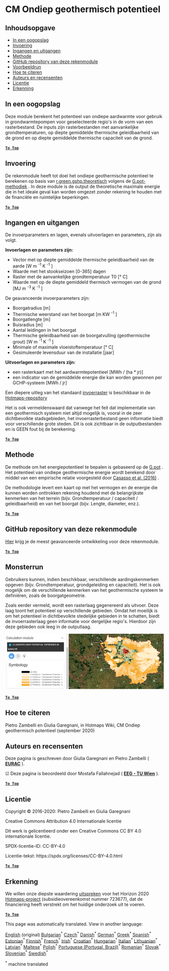 <h1><a class="anchor" id="cm-shallow-geothermal-potential" href="#cm-shallow-geothermal-potential"><i class="fa fa-link"></i></a>CM Ondiep geothermisch potentieel</h1><h2><a class="anchor" id="table-of-contents" href="#table-of-contents"><i class="fa fa-link"></i></a> Inhoudsopgave</h2><ul><li> <a href="#in-a-glance">In een oogopslag</a></li><li> <a href="#introduction">Invoering</a></li><li> <a href="#inputs-and-outputs">Ingangen en uitgangen</a></li><li> <a href="#method">Methode</a></li><li> <a href="#github-repository-of-this-calculation-module">GitHub repository van deze rekenmodule</a></li><li> <a href="#sample-run">Voorbeeldrun</a></li><li> <a href="#how-to-cite">Hoe te citeren</a></li><li> <a href="#authors-and-reviewers">Auteurs en recensenten</a></li><li> <a href="#license">Licentie</a></li><li> <a href="#acknowledgement">Erkenning</a></li></ul><h2><a class="anchor" id="in-a-glance" href="#in-a-glance"><i class="fa fa-link"></i></a> In een oogopslag</h2><p> Deze module berekent het potentieel van ondiepe aardwarmte voor gebruik in grondwarmtepompen voor geselecteerde regio&#39;s in de vorm van een rasterbestand. De inputs zijn rasterbestanden met aanvankelijke grondtemperaturen, op diepte gemiddelde thermische geleidbaarheid van de grond en op diepte gemiddelde thermische capaciteit van de grond.</p><p> <a href="#table-of-contents"><strong><code>To Top</code></strong></a></p><h2><a class="anchor" id="introduction" href="#introduction"><i class="fa fa-link"></i></a> Invoering</h2><p> De rekenmodule heeft tot doel het ondiepe geothermische potentieel te berekenen op basis van <a href="https://grass.osgeo.org/grass76/manuals/addons/r.green.gshp.theoretical.html">r.green.gshp.theoretisch</a> volgens de <a href="https://www.sciencedirect.com/science/article/pii/S0360544216303358">G.pot-methodiek</a> . In deze module is de output de theoretische maximale energie die in het ideale geval kan worden omgezet zonder rekening te houden met de financiële en ruimtelijke beperkingen.</p><p> <a href="#table-of-contents"><strong><code>To Top</code></strong></a></p><h2><a class="anchor" id="inputs-and-outputs" href="#inputs-and-outputs"><i class="fa fa-link"></i></a> Ingangen en uitgangen</h2><p> De invoerparameters en lagen, evenals uitvoerlagen en parameters, zijn als volgt.</p><p> <strong>Invoerlagen en parameters zijn:</strong></p><ul><li> Vector met op diepte gemiddelde thermische geleidbaarheid van de aarde [W m <sup>-1</sup> K <sup>-1</sup> ]</li><li> Waarde met het stookseizoen [0-365] dagen</li><li> Raster met de aanvankelijke grondtemperatuur T0 [° C]</li><li> Waarde met op de diepte gemiddeld thermisch vermogen van de grond [MJ m <sup>-3</sup> K <sup>-1</sup> ]</li></ul><p> De geavanceerde invoerparameters zijn:</p><ul><li> Boorgatradius [m]</li><li> Thermische weerstand van het boorgat [m KW <sup>-1</sup> ]</li><li> Boorgatlengte [m]</li><li> Buisradius [m]</li><li> Aantal leidingen in het boorgat</li><li> Thermische geleidbaarheid van de boorgatvulling (geothermische grout) [W m <sup>-1</sup> K <sup>-1</sup> ]</li><li> Minimale of maximale vloeistoftemperatuur [° C]</li><li> Gesimuleerde levensduur van de installatie [jaar]</li></ul><p> <strong>Uitvoerlagen en parameters zijn:</strong></p><ul><li> een rasterkaart met het aardwarmtepotentieel [MWh / (ha * jr)]</li><li> een indicator van de gemiddelde energie die kan worden gewonnen per GCHP-systeem [MWh / jr]</li></ul><p> Een diepere uitleg van het standaard <a href="https://gitlab.com/hotmaps/potential/potential_geothermal_raster">invoerraster</a> is beschikbaar in de <a href="https://gitlab.com/hotmaps/potential/potential_geothermal_raster">Hotmaps-repository</a></p><p> Het is ook vermeldenswaard dat vanwege het feit dat implementatie van een geothermisch systeem niet altijd mogelijk is, vooral in de zeer dichtbevolkte stadsgebieden, het invoerrasterbestand geen informatie biedt voor verschillende grote steden. Dit is ook zichtbaar in de outputbestanden en is GEEN fout bij de berekening.</p><p> <a href="#table-of-contents"><strong><code>To Top</code></strong></a></p><h2><a class="anchor" id="method" href="#method"><i class="fa fa-link"></i></a> Methode</h2><p> De methode om het energiepotentieel te bepalen is gebaseerd op de <a href="https://www.sciencedirect.com/science/article/pii/S0360544216303358">G.pot</a> . Het potentieel van ondiepe geothermische energie wordt berekend door middel van een empirische relatie voorgesteld door <a href="https://www.sciencedirect.com/science/article/pii/S0360544216303358">Casasso et al. (2016)</a> .</p><p> De methodologie levert een kaart op met het vermogen en de energie die kunnen worden onttrokken rekening houdend met de belangrijkste kenmerken van het terrein (bijv. Grondtemperatuur / capaciteit / geleidbaarheid) en van het boorgat (bijv. Lengte, diameter, enz.).</p><p> <a href="#table-of-contents"><strong><code>To Top</code></strong></a></p><h2><a class="anchor" id="github-repository-of-this-calculation-module" href="#github-repository-of-this-calculation-module"><i class="fa fa-link"></i></a> GitHub repository van deze rekenmodule</h2><p> <a href="https://github.com/HotMaps/gchp_potential/tree/develop">Hier</a> krijg je de meest geavanceerde ontwikkeling voor deze rekenmodule.</p><p> <a href="#table-of-contents"><strong><code>To Top</code></strong></a></p><h2><a class="anchor" id="sample-run" href="#sample-run"><i class="fa fa-link"></i></a> Monsterrun</h2><p> Gebruikers kunnen, indien beschikbaar, verschillende aardingskenmerken opgeven (bijv. Grondtemperatuur, grondgeleiding en capaciteit). Het is ook mogelijk om de verschillende kenmerken van het geothermische systeem te definiëren, zoals de boorgatgeometrie.</p><p> Zoals eerder vermeld, wordt een rasterlaag gegenereerd als uitvoer. Deze laag toont het potentieel op verschillende gebieden. Omdat het moeilijk is om het potentieel in dichtbevolkte stedelijke gebieden in te schatten, biedt de invoerrasterlaag geen informatie voor dergelijke regio&#39;s. Hierdoor zijn deze gebieden ook leeg in de outputlaag.</p><img src="/en/CM-Shallow-geothermal-potential/shallow_geothermal_out_raster.png"/><p> <a href="#table-of-contents"><strong><code>To Top</code></strong></a></p><h2><a class="anchor" id="how-to-cite" href="#how-to-cite"><i class="fa fa-link"></i></a> Hoe te citeren</h2><p> Pietro Zambelli en Giulia Garegnani, in Hotmaps Wiki, CM Ondiep geothermisch potentieel (september 2020)</p><h2><a class="anchor" id="authors-and-reviewers" href="#authors-and-reviewers"><i class="fa fa-link"></i></a> Auteurs en recensenten</h2><p> Deze pagina is geschreven door Giulia Garegnani en Pietro Zambelli ( <strong><a href="http://www.eurac.edu">EURAC</a></strong> ).</p><p> ☑ Deze pagina is beoordeeld door Mostafa Fallahnejad ( <strong><a href="https://eeg.tuwien.ac.at/">EEG - TU Wien</a></strong> ).</p><p> <a href="#table-of-contents"><strong><code>To Top</code></strong></a></p><h2><a class="anchor" id="license" href="#license"><i class="fa fa-link"></i></a> Licentie</h2><p> Copyright © 2016-2020: Pietro Zambelli en Giulia Garegnani</p><p> Creative Commons Attribution 4.0 Internationale licentie</p><p> Dit werk is gelicentieerd onder een Creative Commons CC BY 4.0 internationale licentie.</p><p> SPDX-licentie-ID: CC-BY-4.0</p><p> Licentie-tekst: https://spdx.org/licenses/CC-BY-4.0.html</p><p> <a href="#table-of-contents"><strong><code>To Top</code></strong></a></p><h2><a class="anchor" id="acknowledgement" href="#acknowledgement"><i class="fa fa-link"></i></a> Erkenning</h2><p> We willen onze diepste waardering <a href="https://www.hotmaps-project.eu">uitspreken</a> voor het Horizon 2020 <a href="https://www.hotmaps-project.eu">Hotmaps-project</a> (subsidieovereenkomst nummer 723677), dat de financiering heeft verstrekt om het huidige onderzoek uit te voeren.</p><p> <a href="#table-of-contents"><strong><code>To Top</code></strong></a></p>
<!--- THIS IS A SUPER UNIQUE IDENTIFIER -->

This page was automatically translated. View in another language:

[English](../en/CM-Shallow-geothermal-potential) (original) [Bulgarian](../bg/CM-Shallow-geothermal-potential)<sup>\*</sup> [Czech](../cs/CM-Shallow-geothermal-potential)<sup>\*</sup> [Danish](../da/CM-Shallow-geothermal-potential)<sup>\*</sup> [German](../de/CM-Shallow-geothermal-potential)<sup>\*</sup> [Greek](../el/CM-Shallow-geothermal-potential)<sup>\*</sup> [Spanish](../es/CM-Shallow-geothermal-potential)<sup>\*</sup> [Estonian](../et/CM-Shallow-geothermal-potential)<sup>\*</sup> [Finnish](../fi/CM-Shallow-geothermal-potential)<sup>\*</sup> [French](../fr/CM-Shallow-geothermal-potential)<sup>\*</sup> [Irish](../ga/CM-Shallow-geothermal-potential)<sup>\*</sup> [Croatian](../hr/CM-Shallow-geothermal-potential)<sup>\*</sup> [Hungarian](../hu/CM-Shallow-geothermal-potential)<sup>\*</sup> [Italian](../it/CM-Shallow-geothermal-potential)<sup>\*</sup> [Lithuanian](../lt/CM-Shallow-geothermal-potential)<sup>\*</sup> [Latvian](../lv/CM-Shallow-geothermal-potential)<sup>\*</sup> [Maltese](../mt/CM-Shallow-geothermal-potential)<sup>\*</sup>  [Polish](../pl/CM-Shallow-geothermal-potential)<sup>\*</sup> [Portuguese (Portugal, Brazil)](../pt/CM-Shallow-geothermal-potential)<sup>\*</sup> [Romanian](../ro/CM-Shallow-geothermal-potential)<sup>\*</sup> [Slovak](../sk/CM-Shallow-geothermal-potential)<sup>\*</sup> [Slovenian](../sl/CM-Shallow-geothermal-potential)<sup>\*</sup> [Swedish](../sv/CM-Shallow-geothermal-potential)<sup>\*</sup> 

<sup>\*</sup> machine translated
